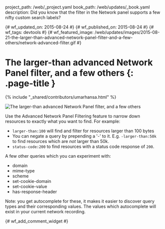 project_path: /web/_project.yaml
book_path: /web/updates/_book.yaml
description: Did you know that the filter in the Network panel supports a few nifty custom search labels?

{# wf_updated_on: 2015-08-24 #}
{# wf_published_on: 2015-08-24 #}
{# wf_tags: devtools #}
{# wf_featured_image: /web/updates/images/2015-08-21-the-larger-than-advanced-network-panel-filter-and-a-few-others/network-advanced-filter.gif #}

# The larger-than advanced Network Panel filter, and a few others {: .page-title }

{% include "_shared/contributors/umarhansa.html" %}


<img src="/web/updates/images/2015-08-21-the-larger-than-advanced-network-panel-filter-and-a-few-others/network-advanced-filter.gif" alt="The larger-than advanced Network Panel filter, and a few others">

Use the Advanced Network Panel Filtering feature to narrow down resources to exactly what you want to find. For example:

<ul>
<li>
<code>larger-than:100</code> will find and filter for resources larger than 100 bytes</li>
<li>You can negate a query by prepending a '-' to it. E.g. <code>-larger-than:50k</code> to find resources which are <em>not</em> larger than 50k.</li>
<li>
<code>status-code:200</code> to find resources with a status code response of <code>200</code>.</li>
</ul>

A few other queries which you can experiment with:

<ul>
<li>domain</li>
<li>mime-type</li>
<li>scheme</li>
<li>set-cookie-domain</li>
<li>set-cookie-value</li>
<li>has-response-header</li>
</ul>

Note: you get autocomplete for these, it makes it easier to discover query types and their corresponding values. The values which autocomplete will exist in your current network recording.


{# wf_add_comment_widget #}
